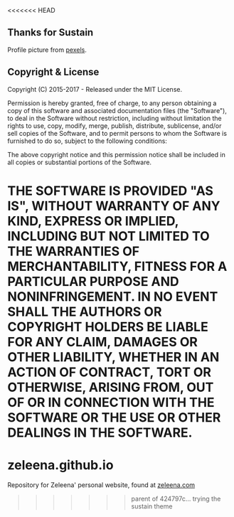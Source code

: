 <<<<<<< HEAD
## Thanks for Sustain

Profile picture from [pexels](https://www.pexels.com/photo/portrait-black-african-ethnicity-person-9494/).


## Copyright & License

Copyright (C) 2015-2017 - Released under the MIT License.

Permission is hereby granted, free of charge, to any person obtaining a copy of this software and associated documentation files (the "Software"), to deal in the Software without restriction, including without limitation the rights to use, copy, modify, merge, publish, distribute, sublicense, and/or sell copies of the Software, and to permit persons to whom the Software is furnished to do so, subject to the following conditions:

The above copyright notice and this permission notice shall be included in all copies or substantial portions of the Software.

THE SOFTWARE IS PROVIDED "AS IS", WITHOUT WARRANTY OF ANY KIND, EXPRESS OR IMPLIED, INCLUDING BUT NOT LIMITED TO THE WARRANTIES OF MERCHANTABILITY, FITNESS FOR A PARTICULAR PURPOSE AND
NONINFRINGEMENT. IN NO EVENT SHALL THE AUTHORS OR COPYRIGHT HOLDERS BE LIABLE FOR ANY CLAIM, DAMAGES OR OTHER LIABILITY, WHETHER IN AN ACTION OF CONTRACT, TORT OR OTHERWISE, ARISING FROM, OUT OF OR IN CONNECTION WITH THE SOFTWARE OR THE USE OR OTHER DEALINGS IN THE SOFTWARE.
=======
# zeleena.github.io

Repository for Zeleena' personal website, found at [zeleena.com](https://zeleena.com)
>>>>>>> parent of 424797c... trying the sustain theme
